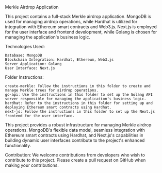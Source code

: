 Merkle Airdrop Application

This project contains a full-stack Merkle airdrop application. MongoDB is used for managing airdrop operations, while Hardhat is utilized for integration with Ethereum smart contracts and Web3.js. Next.js is employed for the user interface and frontend development, while Golang is chosen for managing the application's business logic.

Technologies Used:

    Database: MongoDB
    Blockchain Integration: Hardhat, Ethereum, Web3.js
    Server Application: Golang
    User Interface: Next.js

Folder Instructions:

    create-merkle: Follow the instructions in this folder to create and manage Merkle trees for airdrop operations.
    go-api: Use the instructions in this folder to set up the Golang API server responsible for managing the application's business logic.
    hardhat: Refer to the instructions in this folder for setting up and deploying Ethereum smart contracts using Hardhat.
    next-js: Follow the instructions in this folder to set up the Next.js frontend for the user interface.

This project provides a robust infrastructure for managing Merkle airdrop operations. MongoDB's flexible data model, seamless integration with Ethereum smart contracts using Hardhat, and Next.js's capabilities in building dynamic user interfaces contribute to the project's enhanced functionality.

Contribution:
We welcome contributions from developers who wish to contribute to this project. Please create a pull request on GitHub when making your contributions.



